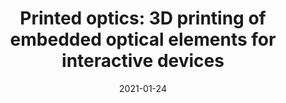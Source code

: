 ---
title: 'Printed optics: 3D printing of embedded optical elements for interactive devices'
authors: 'Karl Willis, Eric Brockmeyer, Scott Hudson, Ivan Poupyrev'
venue: 'UIST 2012'
doi: 'https://dl.acm.org/doi/10.1145/2380116.2380190'
reason: 'Classic fabrication paper. There are a lot to discuss of the paper, from the presented vision, to the set of examples, to the way the paper was structured.'
picked_by: 'Huaishu'
date: 2021-01-24
---